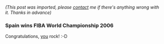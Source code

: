 *(This post was imported, please [contact](#/contact) me if there's anything wrong with it. Thanks in advance)*

<div class="entry-body">
<h3>Spain wins FIBA World Championship 2006</h3>
<p>
	Congratulations, <a href="http://www.fiba.com/pages/eng/fe/06_wcm/teamPlay/team/fe_teamPlay_teamRost.asp?roundID=3507&teamNumber=362&langLC=en&eventID=3507&selNodeID=627&competitionCode=&season=">you</a> rock! :-D
</p>
</div>
